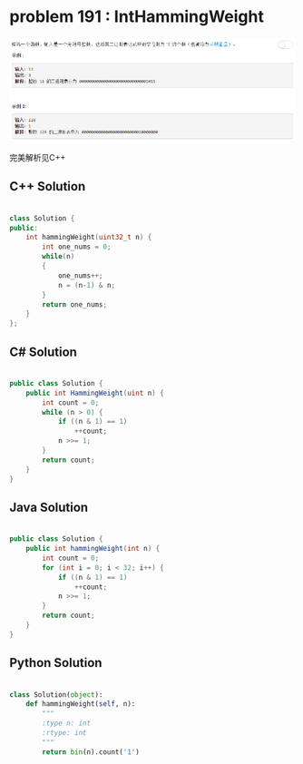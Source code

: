 
# problem 191 : IntHammingWeight

<img src="https://github.com/Peefy/PeefyLeetCode/blob/master/doc/101-200/191.IntHammingWeight/problem.png"/>

完美解析见C++

## C++ Solution

```c++

class Solution {
public:
    int hammingWeight(uint32_t n) {
        int one_nums = 0;
        while(n)
        {
            one_nums++;
            n = (n-1) & n;
        }
        return one_nums;
    }
};

```

## C# Solution

```csharp

public class Solution {
    public int HammingWeight(uint n) {
        int count = 0;
        while (n > 0) {
            if ((n & 1) == 1)
                ++count;
            n >>= 1;
        }
        return count;
    }
}

```

## Java Solution

```java

public class Solution {
    public int hammingWeight(int n) {
        int count = 0;
        for (int i = 0; i < 32; i++) {
            if ((n & 1) == 1)
                ++count;
            n >>= 1;
        }
        return count;
    }
}

```

## Python Solution

```python

class Solution(object):
    def hammingWeight(self, n):
        """
        :type n: int
        :rtype: int
        """
        return bin(n).count('1')

```



